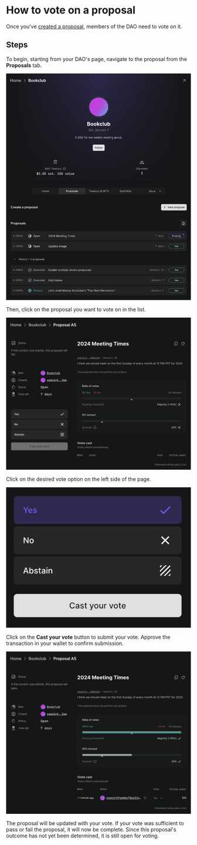 # How to vote on a proposal

Once you've [created a proposal](how-to-create-a-proposal/), members of the DAO need to vote on it.

## Steps

To begin, starting from your DAO's page, navigate to the proposal from the **Proposals** tab.

![Proposals tab](../../.gitbook/assets/proposals-tab-with-proposals.png)

Then, click on the proposal you want to vote on in the list.

![Proposal page](../../.gitbook/assets/proposal-no-votes.png)

Click on the desired vote option on the left side of the page.

![Vote options](../../.gitbook/assets/single-choice-proposal-vote-options.png)

Click on the **Cast your vote** button to submit your vote. Approve the transaction in your wallet to confirm submission.

![Proposal still open](../../.gitbook/assets/open-proposal-already-voted.png)

The proposal will be updated with your vote. If your vote was sufficient to pass or fail the proposal, it will now be complete. Since this proposal's outcome has not yet been determined, it is still open for voting.

